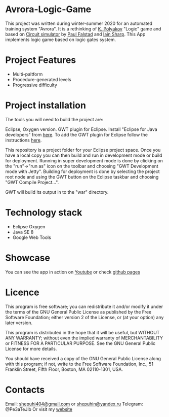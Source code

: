 # Avrora-Logic-Game

This project was written during winter-summer 2020 for an automated training system "Avrora".
It is a rethinking of [K. Polyakov](https://www.kpolyakov.spb.ru/) "Logic" game and based on [Circuit simulator](https://lushprojects.com/circuitjs/) by [Paul Falstad](https://github.com/pfalstad/circuitjs1) and [Iain Sharp](https://github.com/sharpie7/circuitjs1).
This App implements logic game based on logic gates system.

# Project Features
* Multi-paltform
* Procedure-generated levels
* Progressive difficulty
        
# Project installation
The tools you will need to build the project are:

Eclipse, Oxygen version.
GWT plugin for Eclipse.
Install "Eclipse for Java developers" from [here](https://www.eclipse.org/downloads/packages/). To add the GWT plugin for Eclipse follow the instructions [here](https://gwt-plugins.github.io/documentation/gwt-eclipse-plugin/Download.html).

This repository is a project folder for your Eclipse project space. Once you have a local copy you can then build and run in development mode or build for deployment. Running in super development mode is done by clicking on the "run"->"run as" icon on the toolbar and choosing "GWT Development mode with Jetty". Building for deployment is done by selecting the project root node and using the GWT button on the Eclipse taskbar and choosing "GWT Compile Project...".

GWT will build its output in to the "war" directory. 

# Technology stack
- Eclipse Oxygen
- Java SE 8
- Google Web Tools

# Showcase
You can see the app in action on [Youtube](https://www.youtube.com/watch?v=kQtkuxzwmWk)
or check [github pages](https://pe3atejlb.github.io/Avrora-logic-game/)

# Licence
This program is free software; you can redistribute it and/or modify it under the terms of the GNU General Public License as published by the Free Software Foundation; either version 2 of the License, or (at your option) any later version.

This program is distributed in the hope that it will be useful, but WITHOUT ANY WARRANTY; without even the implied warranty of MERCHANTABILITY or FITNESS FOR A PARTICULAR PURPOSE. See the GNU General Public License for more details.

You should have received a copy of the GNU General Public License along with this program; if not, write to the Free Software Foundation, Inc., 51 Franklin Street, Fifth Floor, Boston, MA 02110-1301, USA.

# Contacts
Email: shepuhi404@gmail.com or shepuhin@yandex.ru
Telegram: @Pe3aTeJlb
Or visit my [website](https://sites.google.com/view/pplosstudio/%D0%B3%D0%BB%D0%B0%D0%B2%D0%BD%D0%B0%D1%8F)
